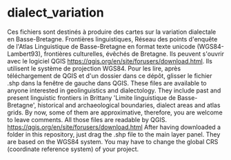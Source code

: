 # dialect_variation
Ces fichiers sont destinés à produire des cartes sur la variation dialectale en Basse-Bretagne.
Frontières linguistiques, Réseau des points d'enquête de l'Atlas Linguistique de Basse-Bretagne en format texte unicode (WGS84-Lambert93), frontières culturelles, évêchés de Bretagne. Ils peuvent s'ouvrir avec le logiciel QGIS https://qgis.org/en/site/forusers/download.html. Ils utilisent le système de projection WGS84. Pour les lire, après téléchargement de QGIS et d'un dossier dans ce dépôt, glisser le fichier .shp dans la fenêtre de gauche dans QGIS.
These files are available to anyone interested in geolinguistics and dialectology.
They include past and present linguistic frontiers in Brittany 'Limite linguistique de Basse-Bretagne', historical and archaeological boundaries, dialect areas and atlas grids.
By now, some of them are approximative, therefore, you are welcome to leave comments.
All those files are readable by QGIS. https://qgis.org/en/site/forusers/download.html
After having downloaded a folder in this repository, just drag the .shp file to the main layer panel.
They are based on the WGS84 system.
You may have to change the global CRS (coordinate reference system) of your project.
